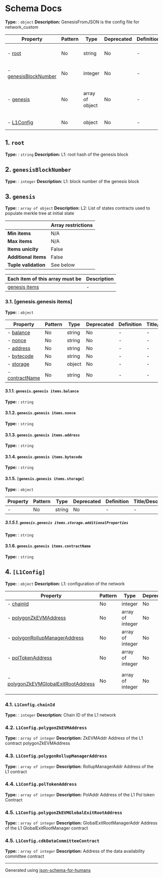 # Schema Docs

**Type:** : `object`
**Description:** GenesisFromJSON is the config file for network_custom

| Property                                     | Pattern | Type            | Deprecated | Definition | Title/Description                                                           |
| -------------------------------------------- | ------- | --------------- | ---------- | ---------- | --------------------------------------------------------------------------- |
| - [root](#root )                             | No      | string          | No         | -          | L1: root hash of the genesis block                                          |
| - [genesisBlockNumber](#genesisBlockNumber ) | No      | integer         | No         | -          | L1: block number of the genesis block                                       |
| - [genesis](#genesis )                       | No      | array of object | No         | -          | L2:  List of states contracts used to populate merkle tree at initial state |
| - [L1Config](#L1Config )                     | No      | object          | No         | -          | L1: configuration of the network                                            |

## <a name="root"></a>1. `root`

**Type:** : `string`
**Description:** L1: root hash of the genesis block

## <a name="genesisBlockNumber"></a>2. `genesisBlockNumber`

**Type:** : `integer`
**Description:** L1: block number of the genesis block

## <a name="genesis"></a>3. `genesis`

**Type:** : `array of object`
**Description:** L2:  List of states contracts used to populate merkle tree at initial state

|                      | Array restrictions |
| -------------------- | ------------------ |
| **Min items**        | N/A                |
| **Max items**        | N/A                |
| **Items unicity**    | False              |
| **Additional items** | False              |
| **Tuple validation** | See below          |

| Each item of this array must be | Description |
| ------------------------------- | ----------- |
| [genesis items](#genesis_items) | -           |

### <a name="autogenerated_heading_2"></a>3.1. [genesis.genesis items]

**Type:** : `object`

| Property                                       | Pattern | Type   | Deprecated | Definition | Title/Description |
| ---------------------------------------------- | ------- | ------ | ---------- | ---------- | ----------------- |
| - [balance](#genesis_items_balance )           | No      | string | No         | -          | -                 |
| - [nonce](#genesis_items_nonce )               | No      | string | No         | -          | -                 |
| - [address](#genesis_items_address )           | No      | string | No         | -          | -                 |
| - [bytecode](#genesis_items_bytecode )         | No      | string | No         | -          | -                 |
| - [storage](#genesis_items_storage )           | No      | object | No         | -          | -                 |
| - [contractName](#genesis_items_contractName ) | No      | string | No         | -          | -                 |

#### <a name="genesis_items_balance"></a>3.1.1. `genesis.genesis items.balance`

**Type:** : `string`

#### <a name="genesis_items_nonce"></a>3.1.2. `genesis.genesis items.nonce`

**Type:** : `string`

#### <a name="genesis_items_address"></a>3.1.3. `genesis.genesis items.address`

**Type:** : `string`

#### <a name="genesis_items_bytecode"></a>3.1.4. `genesis.genesis items.bytecode`

**Type:** : `string`

#### <a name="genesis_items_storage"></a>3.1.5. `[genesis.genesis items.storage]`

**Type:** : `object`

| Property                                           | Pattern | Type   | Deprecated | Definition | Title/Description |
| -------------------------------------------------- | ------- | ------ | ---------- | ---------- | ----------------- |
| - [](#genesis_items_storage_additionalProperties ) | No      | string | No         | -          | -                 |

##### <a name="genesis_items_storage_additionalProperties"></a>3.1.5.1. `genesis.genesis items.storage.additionalProperties`

**Type:** : `string`

#### <a name="genesis_items_contractName"></a>3.1.6. `genesis.genesis items.contractName`

**Type:** : `string`

## <a name="L1Config"></a>4. `[L1Config]`

**Type:** : `object`
**Description:** L1: configuration of the network

| Property                                                                            | Pattern | Type             | Deprecated | Definition | Title/Description                                                          |
| ----------------------------------------------------------------------------------- | ------- | ---------------- | ---------- | ---------- | -------------------------------------------------------------------------- |
| - [chainId](#L1Config_chainId )                                                     | No      | integer          | No         | -          | Chain ID of the L1 network                                                 |
| - [polygonZkEVMAddress](#L1Config_polygonZkEVMAddress )                             | No      | array of integer | No         | -          | ZkEVMAddr Address of the L1 contract polygonZkEVMAddress                   |
| - [polygonRollupManagerAddress](#L1Config_polygonRollupManagerAddress )             | No      | array of integer | No         | -          | RollupManagerAddr Address of the L1 contract                               |
| - [polTokenAddress](#L1Config_polTokenAddress )                                     | No      | array of integer | No         | -          | PolAddr Address of the L1 Pol token Contract                               |
| - [polygonZkEVMGlobalExitRootAddress](#L1Config_polygonZkEVMGlobalExitRootAddress ) | No      | array of integer | No         | -          | GlobalExitRootManagerAddr Address of the L1 GlobalExitRootManager contract |

### <a name="L1Config_chainId"></a>4.1. `L1Config.chainId`

**Type:** : `integer`
**Description:** Chain ID of the L1 network

### <a name="L1Config_polygonZkEVMAddress"></a>4.2. `L1Config.polygonZkEVMAddress`

**Type:** : `array of integer`
**Description:** ZkEVMAddr Address of the L1 contract polygonZkEVMAddress

### <a name="L1Config_polygonRollupManagerAddress"></a>4.3. `L1Config.polygonRollupManagerAddress`

**Type:** : `array of integer`
**Description:** RollupManagerAddr Address of the L1 contract

### <a name="L1Config_polTokenAddress"></a>4.4. `L1Config.polTokenAddress`

**Type:** : `array of integer`
**Description:** PolAddr Address of the L1 Pol token Contract

### <a name="L1Config_polygonZkEVMGlobalExitRootAddress"></a>4.5. `L1Config.polygonZkEVMGlobalExitRootAddress`

**Type:** : `array of integer`
**Description:** GlobalExitRootManagerAddr Address of the L1 GlobalExitRootManager contract

### <a name="L1Config_cdkDataCommitteeContract"></a>4.5. `L1Config.cdkDataCommitteeContract`

**Type:** : `array of integer`
**Description:** Address of the data availability committee contract

----------------------------------------------------------------------------------------------------------------------------
Generated using [json-schema-for-humans](https://github.com/coveooss/json-schema-for-humans)
